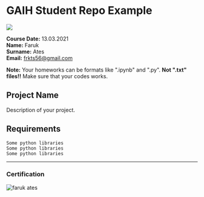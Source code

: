 # GAIH Student Repo Example
![](img/newlogo.png)

**Course Date:** 13.03.2021  
**Name:** Faruk  
**Surname:** Ates  
**Email:** frkts56@gmail.com  

**Note:** Your homeworks can be formats like ".ipynb" and ".py". **Not ".txt" files!!** Make sure that your codes works.  

## Project Name
Description of your project.

## Requirements
```
Some python libraries
Some python libraries
Some python libraries
```
---

### Certification
![faruk ates](img/TopLearnerCertificate.png)


